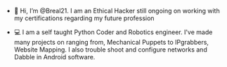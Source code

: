- 👋 Hi, I’m @Breal21. I am an Ethical Hacker still ongoing on working with my certifications regarding my future profession

- 💻 I am a self taught Python Coder and Robotics engineer. I've made many projects on ranging from, Mechanical Puppets to IPgrabbers, Website Mapping. I also trouble shoot and configure networks and Dabble in Android software. 